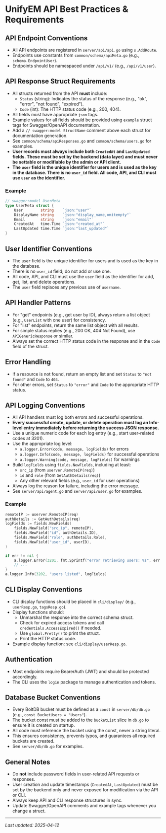 # UnifyEM API Best Practices & Requirements

## API Endpoint Conventions

- All API endpoints are registered in `server/api/api.go` using `s.AddRoute`.
- Endpoints use constants from `common/schema/apiMeta.go` (e.g., `schema.EndpointUser`).
- Endpoints should be namespaced under `/api/v1/` (e.g., `/api/v1/user`).

## API Response Struct Requirements

- All structs returned from the API **must** include:
  - `Status` (string): Indicates the status of the response (e.g., "ok", "error", "not found", "expired").
  - `Code` (int): The HTTP status code (e.g., 200, 404).
- All fields must have appropriate `json` tags.
- Example values for all fields should be provided using `example` struct tags for Swagger/OpenAPI documentation.
- Add a `// swagger:model StructName` comment above each struct for documentation generation.
- See `common/schema/apiResponses.go` and `common/schema/users.go` for examples.
- **User records must always include both `CreatedAt` and `LastUpdated` fields. These must be set by the backend (data layer) and must never be settable or modifiable by the admin or API client.**
- **The `user` field is the unique identifier for users and is used as the key in the database. There is no `user_id` field. All code, API, and CLI must use `user` as the identifier.**

### Example

```go
// swagger:model UserMeta
type UserMeta struct {
    User        string    `json:"user"`
    DisplayName string    `json:"display_name,omitempty"`
    Email       string    `json:"email"`
    CreatedAt   time.Time `json:"created_at"`
    LastUpdated time.Time `json:"last_updated"`
}
```

## User Identifier Conventions

- The `user` field is the unique identifier for users and is used as the key in the database.
- There is no `user_id` field; do not add or use one.
- All code, API, and CLI must use the `user` field as the identifier for add, get, list, and delete operations.
- The `user` field replaces any previous use of `username`.

## API Handler Patterns

- For "get" endpoints (e.g., get user by ID), always return a list object (e.g., `UserList` with one user) for consistency.
- For "list" endpoints, return the same list object with all results.
- For simple status replies (e.g., 200 OK, 404 Not Found), use `APIGenericResponse` or similar.
- Always set the correct HTTP status code in the response and in the `Code` field of the struct.

## Error Handling

- If a resource is not found, return an empty list and set `Status` to `"not found"` and `Code` to `404`.
- For other errors, set `Status` to `"error"` and `Code` to the appropriate HTTP status.

## API Logging Conventions

- All API handlers must log both errors and successful operations.
- **Every successful create, update, or delete operation must log an Info-level entry immediately before returning the success JSON response.**
- Use a unique numeric code for each log entry (e.g., start user-related codes at 3201).
- Use the appropriate log level:
  - `a.logger.Error(code, message, logFields)` for errors
  - `a.logger.Info(code, message, logFields)` for successful operations
  - `a.logger.Warning(code, message, logFields)` for warnings
- Build `logFields` using `fields.NewFields`, including at least:
  - `src_ip` (from `userver.RemoteIP(req)`)
  - `id` and `role` (from `GetAuthDetails(req)`)
  - Any other relevant fields (e.g., `user_id` for user operations)
- Always log the reason for failure, including the error message.
- See `server/api/agent.go` and `server/api/user.go` for examples.

### Example

```go
remoteIP := userver.RemoteIP(req)
authDetails := GetAuthDetails(req)
logFields := fields.NewFields(
    fields.NewField("src_ip", remoteIP),
    fields.NewField("id", authDetails.ID),
    fields.NewField("role", authDetails.Role),
    fields.NewField("user_id", userID),
)

if err != nil {
    a.logger.Error(3201, fmt.Sprintf("error retrieving users: %s", err.Error()), logFields)
    // ...
}
a.logger.Info(3202, "users listed", logFields)
```

## CLI Display Conventions

- CLI display functions should be placed in `cli/display/` (e.g., `userResp.go`, `tagsResp.go`).
- Display functions should:
  - Unmarshal the response into the correct schema struct.
  - Check for expired access tokens and call `credentials.AccessExpired()` if needed.
  - Use `global.Pretty()` to print the struct.
  - Print the HTTP status code.
- Example display function: see `cli/display/userResp.go`.

## Authentication

- Most endpoints require BearerAuth (JWT) and should be protected accordingly.
- The CLI uses the `login` package to manage authentication and tokens.

## Database Bucket Conventions

- Every BoltDB bucket must be defined as a `const` in `server/db/db.go` (e.g., `const BucketUsers = "Users"`).
- The bucket const must be added to the `bucketList` slice in `db.go` to ensure it is created on startup.
- All code must reference the bucket using the const, never a string literal.
- This ensures consistency, prevents typos, and guarantees all required buckets are created.
- See `server/db/db.go` for examples.

## General Notes

- Do **not** include password fields in user-related API requests or responses.
- User creation and update timestamps (`CreatedAt`, `LastUpdated`) must be set by the backend only and never exposed for modification via the API or CLI.
- Always keep API and CLI response structures in sync.
- Update Swagger/OpenAPI comments and example tags whenever you change a struct.

---

_Last updated: 2025-04-12_
